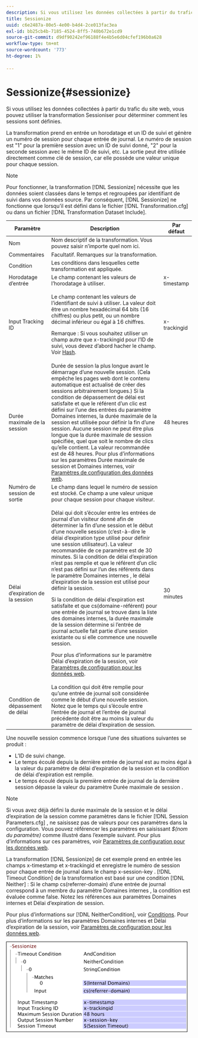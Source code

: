 ```yaml
---
description: Si vous utilisez les données collectées à partir du trafic du site web, vous pouvez utiliser la transformation Sessioniser pour déterminer comment les sessions sont définies.
title: Sessionize
uuid: c6e2487a-80e5-4e00-b4d4-2ce013fac3ea
exl-id: bb25cb4b-7185-4524-8ff5-740b672e1cd9
source-git-commit: d9df90242ef96188f4e4b5e6d04cfef196b0a628
workflow-type: tm+mt
source-wordcount: '773'
ht-degree: 1%

---
```


# Sessionize{#sessionize}

Si vous utilisez les données collectées à partir du trafic du site web, vous pouvez utiliser la transformation Sessioniser pour déterminer comment les sessions sont définies.

La transformation prend en entrée un horodatage et un ID de suivi et génère un numéro de session pour chaque entrée de journal. Le numéro de session est &quot;1&quot; pour la première session avec un ID de suivi donné, &quot;2&quot; pour la seconde session avec le même ID de suivi, etc. La sortie peut être utilisée directement comme clé de session, car elle possède une valeur unique pour chaque session.

>[!NOTE]
>
>Pour fonctionner, la transformation [!DNL Sessionize] nécessite que les données soient classées dans le temps et regroupées par identifiant de suivi dans vos données source. Par conséquent, [!DNL Sessionize] ne fonctionne que lorsqu’il est défini dans le fichier [!DNL Transformation.cfg] ou dans un fichier [!DNL Transformation Dataset Include].

<table id="table_34984DF9340149C0A5016F08EABAD158"> 
 <thead> 
  <tr> 
   <th colname="col1" class="entry"> Paramètre </th> 
   <th colname="col2" class="entry"> Description </th> 
   <th colname="col3" class="entry"> Par défaut </th> 
  </tr> 
 </thead>
 <tbody> 
  <tr> 
   <td colname="col1"> Nom </td> 
   <td colname="col2"> Nom descriptif de la transformation. Vous pouvez saisir n’importe quel nom ici. </td> 
   <td colname="col3"> </td> 
  </tr> 
  <tr> 
   <td colname="col1"> Commentaires </td> 
   <td colname="col2"> Facultatif. Remarques sur la transformation. </td> 
   <td colname="col3"> </td> 
  </tr> 
  <tr> 
   <td colname="col1"> Condition </td> 
   <td colname="col2"> Les conditions dans lesquelles cette transformation est appliquée. </td> 
   <td colname="col3"> </td> 
  </tr> 
  <tr> 
   <td colname="col1"> Horodatage d’entrée </td> 
   <td colname="col2"> Le champ contenant les valeurs de l’horodatage à utiliser. </td> 
   <td colname="col3"> x-timestamp </td> 
  </tr> 
  <tr> 
   <td colname="col1"> Input Tracking ID </td> 
   <td colname="col2"> <p>Le champ contenant les valeurs de l’identifiant de suivi à utiliser. La valeur doit être un nombre hexadécimal 64 bits (16 chiffres) ou plus petit, ou un nombre décimal inférieur ou égal à 16 chiffres. </p> <p> <p>Remarque : Si vous souhaitez utiliser un champ autre que x-trackingid pour l’ID de suivi, vous devez d’abord hacher le champ. Voir <a href="../../../../../home/c-dataset-const-proc/c-data-trans/c-transf-types/c-standard-transf/c-hash.md#concept-9c353923264941c3aea4428fed66d369"> Hash</a>. </p> </p> </td> 
   <td colname="col3"> x-trackingid </td> 
  </tr> 
  <tr> 
   <td colname="col1"> <p>Durée maximale de la session </p> </td> 
   <td colname="col2">Durée de session la plus longue avant le démarrage d’une nouvelle session. (Cela empêche les pages web dont le contenu automatique est actualisé de créer des sessions arbitrairement longues.) Si la <span class="wintitle"> condition de dépassement de délai</span> est satisfaite et que le référent d’un clic est défini sur l’une des entrées du paramètre Domaines internes, la durée maximale de la session est utilisée pour définir la fin d’une session. Aucune session ne peut être plus longue que la durée maximale de session spécifiée, quel que soit le nombre de clics qu’elle contient. La valeur recommandée est de 48 heures. Pour plus d’informations sur les paramètres Durée maximale de session et Domaines internes, voir <a href="../../../../../home/c-dataset-const-proc/c-config-web-data/c-config-web-data.md#concept-9a306b65483a484bb3f6f3c1d7e77519"> Paramètres de configuration des données web</a>. </td> 
   <td colname="col3"> 48 heures </td> 
  </tr> 
  <tr> 
   <td colname="col1"> Numéro de session de sortie </td> 
   <td colname="col2"> Le champ dans lequel le numéro de session est stocké. Ce champ a une valeur unique pour chaque session pour chaque visiteur. </td> 
   <td colname="col3"> </td> 
  </tr> 
  <tr> 
   <td colname="col1"> Délai d’expiration de la session </td> 
   <td colname="col2"> <p>Délai qui doit s’écouler entre les entrées de journal d’un visiteur donné afin de déterminer la fin d’une session et le début d’une nouvelle session (c’est-à-dire le délai d’expiration type utilisé pour définir une session utilisateur). La valeur recommandée de ce paramètre est de 30 minutes. Si la condition de délai d’expiration n’est pas remplie et que le référent d’un clic n’est pas défini sur l’un des référents dans le paramètre Domaines internes , le délai d’expiration de la session est utilisé pour définir la session. </p> <p> Si la condition de délai d’expiration est satisfaite et que cs(domaine-référent) pour une entrée de journal se trouve dans la liste des domaines internes, la durée maximale de la session détermine si l’entrée de journal actuelle fait partie d’une session existante ou si elle commence une nouvelle session. </p> <p> Pour plus d’informations sur le paramètre Délai d’expiration de la session, voir <a href="../../../../../home/c-dataset-const-proc/c-config-web-data/c-config-web-data.md#concept-9a306b65483a484bb3f6f3c1d7e77519"> Paramètres de configuration pour les données web</a>. </p> </td> 
   <td colname="col3"> 30 minutes </td> 
  </tr> 
  <tr> 
   <td colname="col1"> Condition de dépassement de délai </td> 
   <td colname="col2"> La condition qui doit être remplie pour qu’une entrée de journal soit considérée comme le début d’une nouvelle session. Notez que le temps qui s’écoule entre l’entrée de journal et l’entrée de journal précédente doit être au moins la valeur du paramètre de délai d’expiration de session. </td> 
   <td colname="col3"> </td> 
  </tr> 
 </tbody> 
</table>

Une nouvelle session commence lorsque l’une des situations suivantes se produit :

* L’ID de suivi change.
* Le temps écoulé depuis la dernière entrée de journal est au moins égal à la valeur du paramètre de délai d’expiration de la session et la condition de délai d’expiration est remplie.
* Le temps écoulé depuis la première entrée de journal de la dernière session dépasse la valeur du paramètre Durée maximale de session .

>[!NOTE]
>
>Si vous avez déjà défini la durée maximale de la session et le délai d’expiration de la session comme paramètres dans le fichier [!DNL Session Parameters.cfg] , ne saisissez pas de valeurs pour ces paramètres dans la configuration. Vous pouvez référencer les paramètres en saisissant *$(nom du paramètre)* comme illustré dans l’exemple suivant. Pour plus d’informations sur ces paramètres, voir [Paramètres de configuration pour les données web](../../../../../home/c-dataset-const-proc/c-config-web-data/c-config-web-data.md#concept-9a306b65483a484bb3f6f3c1d7e77519).

La transformation [!DNL Sessionize] de cet exemple prend en entrée les champs x-timestamp et x-trackingid et enregistre le numéro de session pour chaque entrée de journal dans le champ x-session-key . [!DNL Timeout Condition] de la transformation est basé sur une condition [!DNL Neither] : Si le champ cs(referrer-domain) d’une entrée de journal correspond à un membre du paramètre Domaines internes , la condition est évaluée comme false. Notez les références aux paramètres Domaines internes et Délai d’expiration de session.

Pour plus d’informations sur [!DNL NeitherCondition], voir [Conditions](../../../../../home/c-dataset-const-proc/c-conditions/c-abt-cond.md). Pour plus d’informations sur les paramètres Domaines internes et Délai d’expiration de la session, voir [Paramètres de configuration pour les données web](../../../../../home/c-dataset-const-proc/c-config-web-data/c-config-web-data.md#concept-9a306b65483a484bb3f6f3c1d7e77519).

![](assets/cfg_TransformationType_Sessionize.png)
